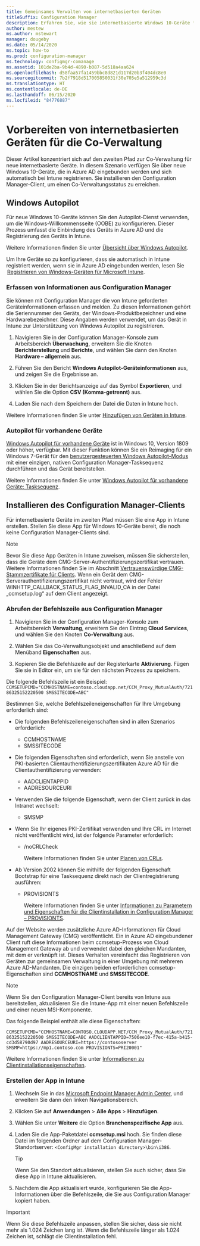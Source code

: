 ```yaml
---
title: Gemeinsames Verwalten von internetbasierten Geräten
titleSuffix: Configuration Manager
description: Erfahren Sie, wie sie internetbasierte Windows 10-Geräte für die Co-Verwaltung vorbereiten.
author: mestew
ms.author: mstewart
manager: dougeby
ms.date: 05/14/2020
ms.topic: how-to
ms.prod: configuration-manager
ms.technology: configmgr-comanage
ms.assetid: 101de2ba-9b4d-4890-b087-5d518a4aa624
ms.openlocfilehash: d58faa57fa1459bbc8d821d117d20b3f404dc8e0
ms.sourcegitcommit: 7b2f7918d517005850031f30e705e5a512959c3d
ms.translationtype: HT
ms.contentlocale: de-DE
ms.lasthandoff: 06/15/2020
ms.locfileid: "84776887"
---
```

# <a name="how-to-prepare-internet-based-devices-for-co-management"></a>Vorbereiten von internetbasierten Geräten für die Co-Verwaltung

Dieser Artikel konzentriert sich auf den zweiten Pfad zur Co-Verwaltung für neue internetbasierte Geräte. In diesem Szenario verfügen Sie über neue Windows 10-Geräte, die in Azure AD eingebunden werden und sich automatisch bei Intune registrieren. Sie installieren den Configuration Manager-Client, um einen Co-Verwaltungsstatus zu erreichen.  

## <a name="windows-autopilot"></a>Windows Autopilot

Für neue Windows 10-Geräte können Sie den Autopilot-Dienst verwenden, um die Windows-Willkommensseite (OOBE) zu konfigurieren. Dieser Prozess umfasst die Einbindung des Geräts in Azure AD und die Registrierung des Geräts in Intune.  

Weitere Informationen finden Sie unter [Übersicht über Windows Autopilot](https://docs.microsoft.com/windows/deployment/windows-autopilot/windows-autopilot).

Um Ihre Geräte so zu konfigurieren, dass sie automatisch in Intune registriert werden, wenn sie in Azure AD eingebunden werden, lesen Sie  [Registrieren von Windows-Geräten für Microsoft Intune](https://docs.microsoft.com/intune/windows-enroll).  

### <a name="gather-information-from-configuration-manager"></a>Erfassen von Informationen aus Configuration Manager

Sie können mit Configuration Manager die von Intune geforderten Geräteinformationen erfassen und melden. Zu diesen Informationen gehört die Seriennummer des Geräts, der Windows-Produktbezeichner und eine Hardwarebezeichner. Diese Angaben werden verwendet, um das Gerät in Intune zur Unterstützung von Windows Autopilot zu registrieren.

1. Navigieren Sie in der Configuration Manager-Konsole zum Arbeitsbereich **Überwachung**, erweitern Sie die Knoten **Berichterstellung** und **Berichte**, und wählen Sie dann den Knoten **Hardware – allgemein** aus.  

2. Führen Sie den Bericht **Windows Autopilot-Geräteinformationen** aus, und zeigen Sie die Ergebnisse an.  

3. Klicken Sie in der Berichtsanzeige auf das Symbol **Exportieren**, und wählen Sie die Option **CSV (Komma-getrennt)** aus.  

4. Laden Sie nach dem Speichern der Datei die Daten in Intune hoch.  

Weitere Informationen finden Sie unter [Hinzufügen von Geräten in Intune](https://docs.microsoft.com/intune/enrollment-autopilot#add-devices).

### <a name="autopilot-for-existing-devices"></a>Autopilot für vorhandene Geräte
<!--1358333-->

[Windows Autopilot für vorhandene Geräte](https://techcommunity.microsoft.com/t5/Windows-IT-Pro-Blog/New-Windows-Autopilot-capabilities-and-expanded-partner-support/ba-p/260430) ist in Windows 10, Version 1809 oder höher, verfügbar. Mit dieser Funktion können Sie ein Reimaging für ein Windows 7-Gerät für den [benutzergesteuerten Windows Autopilot-Modus](https://docs.microsoft.com/windows/deployment/windows-autopilot/user-driven) mit einer einzigen, nativen Configuration Manager-Tasksequenz durchführen und das Gerät bereitstellen.

Weitere Informationen finden Sie unter [Windows Autopilot für vorhandene Geräte: Tasksequenz](../osd/deploy-use/windows-autopilot-for-existing-devices.md).

## <a name="install-the-configuration-manager-client"></a>Installieren des Configuration Manager-Clients

Für internetbasierte Geräte im zweiten Pfad müssen Sie eine App in Intune erstellen. Stellen Sie diese App für Windows 10-Geräte bereit, die noch keine Configuration Manager-Clients sind.

> [!NOTE]
> Bevor Sie diese App Geräten in Intune zuweisen, müssen Sie sicherstellen, dass die Geräte dem CMG-Server-Authentifizierungszertifikat vertrauen. Weitere Informationen finden Sie im Abschnitt [Vertrauenswürdige CMG-Stammzertifikate für Clients](../core/clients/manage/cmg/certificates-for-cloud-management-gateway.md#bkmk_cmgroot). Wenn ein Gerät dem CMG-Serverauthentifizierungszertifikat nicht vertraut, wird der Fehler WINHTTP_CALLBACK_STATUS_FLAG_INVALID_CA in der Datei „ccmsetup.log“ auf dem Client angezeigt.

### <a name="get-the-command-line-from-configuration-manager"></a>Abrufen der Befehlszeile aus Configuration Manager

1. Navigieren Sie in der Configuration Manager-Konsole zum Arbeitsbereich **Verwaltung**, erweitern Sie den Eintrag **Cloud Services**, und wählen Sie den Knoten **Co-Verwaltung** aus.  

2. Wählen Sie das Co-Verwaltungsobjekt und anschließend auf dem Menüband **Eigenschaften** aus.  

3. Kopieren Sie die Befehlszeile auf der Registerkarte **Aktivierung**. Fügen Sie sie in Editor ein, um sie für den nächsten Prozess zu speichern.  

Die folgende Befehlszeile ist ein Beispiel: `CCMSETUPCMD="CCMHOSTNAME=contoso.cloudapp.net/CCM_Proxy_MutualAuth/72186325152220500 SMSSITECODE=ABC"`

<!--1358215-->
Bestimmen Sie, welche Befehlszeileneigenschaften für Ihre Umgebung erforderlich sind:  

- Die folgenden Befehlszeileneigenschaften sind in allen Szenarios erforderlich:  
  - CCMHOSTNAME  
  - SMSSITECODE  

- Die folgenden Eigenschaften sind erforderlich, wenn Sie anstelle von PKI-basierten Clientauthentifizierungszertifikaten Azure AD für die Clientauthentifizierung verwenden:  
  - AADCLIENTAPPID  
  - AADRESOURCEURI  

- Verwenden Sie die folgende Eigenschaft, wenn der Client zurück in das Intranet wechselt:
  - SMSMP  

- Wenn Sie Ihr eigenes PKI-Zertifikat verwenden und Ihre CRL im Internet nicht veröffentlicht wird, ist der folgende Parameter erforderlich:  
  - /noCRLCheck  

    Weitere Informationen finden Sie unter [Planen von CRLs](../core/plan-design/security/plan-for-security.md#BKMK_PlanningForCRLs).

- Ab Version 2002 können Sie mithilfe der folgenden Eigenschaft Bootstrap für eine Tasksequenz direkt nach der Clientregistrierung ausführen:
  - PROVISIONTS

    Weitere Informationen finden Sie unter [Informationen zu Parametern und Eigenschaften für die Clientinstallation in Configuration Manager – PROVISIONTS](../core/clients/deploy/about-client-installation-properties.md#provisionts).

Auf der Website werden zusätzliche Azure AD-Informationen für Cloud Management Gateway (CMG) veröffentlicht. Ein in Azure AD eingebundener Client ruft diese Informationen beim ccmsetup-Prozess von Cloud Management Gateway ab und verwendet dabei den gleichen Mandanten, mit dem er verknüpft ist. Dieses Verhalten vereinfacht das Registrieren von Geräten zur gemeinsamen Verwaltung in einer Umgebung mit mehreren Azure AD-Mandanten. Die einzigen beiden erforderlichen ccmsetup-Eigenschaften sind **CCMHOSTNAME** und **SMSSITECODE**.<!--3607731-->

> [!NOTE]
> Wenn Sie den Configuration Manager-Client bereits von Intune aus bereitstellen, aktualisieren Sie die Intune-App mit einer neuen Befehlszeile und einer neuen MSI-Komponente. <!-- SCCMDocs-pr issue 3084 -->

Das folgende Beispiel enthält alle diese Eigenschaften:

`CCMSETUPCMD="CCMHOSTNAME=CONTOSO.CLOUDAPP.NET/CCM_Proxy_MutualAuth/72186325152220500 SMSSITECODE=ABC AADCLIENTAPPID=7506ee10-f7ec-415a-b415-cd3d58790d97 AADRESOURCEURI=https://contososerver SMSMP=https://mp1.contoso.com PROVISIONTS=PRI20001"`

Weitere Informationen finden Sie unter [Informationen zu Clientinstallationseigenschaften](../core/clients/deploy/about-client-installation-properties.md).

### <a name="create-the-app-in-intune"></a>Erstellen der App in Intune

1. Wechseln Sie in das [Microsoft Endpoint Manager Admin Center](https://endpoint.microsoft.com), und erweitern Sie dann den linken Navigationsbereich.  

2. Klicken Sie auf **Anwendungen** > **Alle Apps** > **Hinzufügen**.  

3. Wählen Sie unter **Weitere** die Option **Branchenspezifische App** aus.  

4. Laden Sie die App-Paketdatei **ccmsetup.msi** hoch. Sie finden diese Datei im folgenden Ordner auf dem Configuration Manager-Standortserver: `<ConfigMgr installation directory>\bin\i386`.  

    > [!Tip]  
    > Wenn Sie den Standort aktualisieren, stellen Sie auch sicher, dass Sie diese App in Intune aktualisieren.  

5. Nachdem die App aktualisiert wurde, konfigurieren Sie die App-Informationen über die Befehlszeile, die Sie aus Configuration Manager kopiert haben.  

> [!IMPORTANT]
> Wenn Sie diese Befehlszeile anpassen, stellen Sie sicher, dass sie nicht mehr als 1.024 Zeichen lang ist. Wenn die Befehlszeile länger als 1.024 Zeichen ist, schlägt die Clientinstallation fehl.
